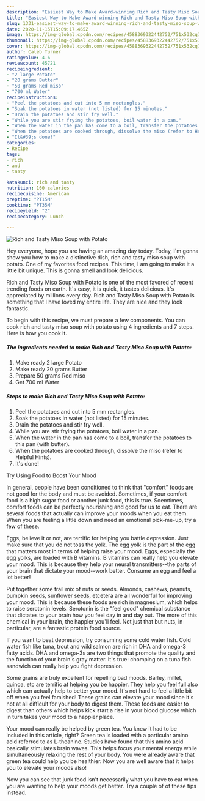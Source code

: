 ```yaml
---
description: "Easiest Way to Make Award-winning Rich and Tasty Miso Soup with Potato"
title: "Easiest Way to Make Award-winning Rich and Tasty Miso Soup with Potato"
slug: 1331-easiest-way-to-make-award-winning-rich-and-tasty-miso-soup-with-potato
date: 2020-11-15T15:09:17.465Z
image: https://img-global.cpcdn.com/recipes/4588369322442752/751x532cq70/rich-and-tasty-miso-soup-with-potato-recipe-main-photo.jpg
thumbnail: https://img-global.cpcdn.com/recipes/4588369322442752/751x532cq70/rich-and-tasty-miso-soup-with-potato-recipe-main-photo.jpg
cover: https://img-global.cpcdn.com/recipes/4588369322442752/751x532cq70/rich-and-tasty-miso-soup-with-potato-recipe-main-photo.jpg
author: Caleb Turner
ratingvalue: 4.6
reviewcount: 45721
recipeingredient:
- "2 large Potato"
- "20 grams Butter"
- "50 grams Red miso"
- "700 ml Water"
recipeinstructions:
- "Peel the potatoes and cut into 5 mm rectangles."
- "Soak the potatoes in water (not listed) for 15 minutes."
- "Drain the potatoes and stir fry well."
- "While you are stir frying the potatoes, boil water in a pan."
- "When the water in the pan has come to a boil, transfer the potatoes to this pan (with butter)."
- "When the potatoes are cooked through, dissolve the miso (refer to Helpful Hints)."
- "It&#39;s done!"
categories:
- Recipe
tags:
- rich
- and
- tasty

katakunci: rich and tasty 
nutrition: 160 calories
recipecuisine: American
preptime: "PT15M"
cooktime: "PT35M"
recipeyield: "2"
recipecategory: Lunch

---
```



![Rich and Tasty Miso Soup with Potato](https://img-global.cpcdn.com/recipes/4588369322442752/751x532cq70/rich-and-tasty-miso-soup-with-potato-recipe-main-photo.jpg)

Hey everyone, hope you are having an amazing day today. Today, I'm gonna show you how to make a distinctive dish, rich and tasty miso soup with potato. One of my favorites food recipes. This time, I am going to make it a little bit unique. This is gonna smell and look delicious.



Rich and Tasty Miso Soup with Potato is one of the most favored of recent trending foods on earth. It's easy, it is quick, it tastes delicious. It's appreciated by millions every day. Rich and Tasty Miso Soup with Potato is something that I have loved my entire life. They are nice and they look fantastic.


To begin with this recipe, we must prepare a few components. You can cook rich and tasty miso soup with potato using 4 ingredients and 7 steps. Here is how you cook it.

<!--inarticleads1-->

##### The ingredients needed to make Rich and Tasty Miso Soup with Potato:

1. Make ready 2 large Potato
1. Make ready 20 grams Butter
1. Prepare 50 grams Red miso
1. Get 700 ml Water




<!--inarticleads2-->

##### Steps to make Rich and Tasty Miso Soup with Potato:

1. Peel the potatoes and cut into 5 mm rectangles.
1. Soak the potatoes in water (not listed) for 15 minutes.
1. Drain the potatoes and stir fry well.
1. While you are stir frying the potatoes, boil water in a pan.
1. When the water in the pan has come to a boil, transfer the potatoes to this pan (with butter).
1. When the potatoes are cooked through, dissolve the miso (refer to Helpful Hints).
1. It&#39;s done!




Try Using Food to Boost Your Mood


In general, people have been conditioned to think that "comfort" foods are not good for the body and must be avoided. Sometimes, if your comfort food is a high sugar food or another junk food, this is true. Soemtimes, comfort foods can be perfectly nourishing and good for us to eat. There are several foods that actually can improve your moods when you eat them. When you are feeling a little down and need an emotional pick-me-up, try a few of these.

Eggs, believe it or not, are terrific for helping you battle depression. Just make sure that you do not toss the yolk. The egg yolk is the part of the egg that matters most in terms of helping raise your mood. Eggs, especially the egg yolks, are loaded with B vitamins. B vitamins can really help you elevate your mood. This is because they help your neural transmitters--the parts of your brain that dictate your mood--work better. Consume an egg and feel a lot better!

Put together some trail mix of nuts or seeds. Almonds, cashews, peanuts, pumpkin seeds, sunflower seeds, etcetera are all wonderful for improving your mood. This is because these foods are rich in magnesium, which helps to raise serotonin levels. Serotonin is the "feel good" chemical substance that dictates to your brain how you feel day in and day out. The more of this chemical in your brain, the happier you'll feel. Not just that but nuts, in particular, are a fantastic protein food source.

If you want to beat depression, try consuming some cold water fish. Cold water fish like tuna, trout and wild salmon are rich in DHA and omega-3 fatty acids. DHA and omega-3s are two things that promote the quality and the function of your brain's gray matter. It's true: chomping on a tuna fish sandwich can really help you fight depression. 

Some grains are truly excellent for repelling bad moods. Barley, millet, quinoa, etc are terrific at helping you be happier. They help you feel full also which can actually help to better your mood. It's not hard to feel a little bit off when you feel famished! These grains can elevate your mood since it's not at all difficult for your body to digest them. These foods are easier to digest than others which helps kick start a rise in your blood glucose which in turn takes your mood to a happier place.

Your mood can really be helped by green tea. You knew it had to be included in this article, right? Green tea is loaded with a particular amino acid referred to as L-theanine. Studies have found that this amino acid basically stimulates brain waves. This helps focus your mental energy while simultaneously relaxing the rest of your body. You were already aware that green tea could help you be healthier. Now you are well aware that it helps you to elevate your moods also!

Now you can see that junk food isn't necessarily what you have to eat when you are wanting to help your moods get better. Try  a  couple of  of  these  tips  instead.

